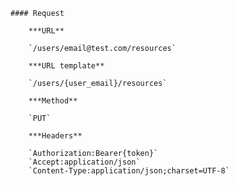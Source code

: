     #### Request

        ***URL**

        `/users/email@test.com/resources`

        ***URL template**

        `/users/{user_email}/resources`

        ***Method**

        `PUT`

        ***Headers**

        `Authorization:Bearer{token}`
        `Accept:application/json`
        `Content-Type:application/json;charset=UTF-8`
